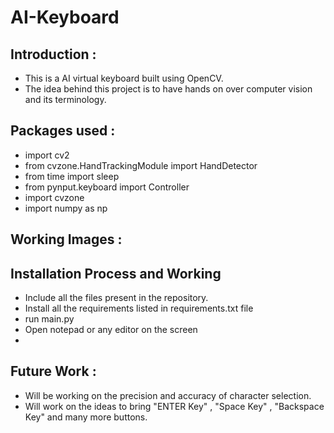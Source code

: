 # AI-Keyboard

## Introduction :

  - This is a AI virtual keyboard built using OpenCV.
  - The idea behind this project is to have hands on over computer vision and its terminology.
 
## Packages used : 

  - import cv2
  - from cvzone.HandTrackingModule import HandDetector
  - from time import sleep
  - from pynput.keyboard import Controller
  - import cvzone
  - import numpy as np



## Working Images : 


  


## Installation Process and Working
- Include all the files present in the repository.
- Install all the requirements listed in requirements.txt file
- run main.py
- Open notepad or any editor on the screen
- 



## Future Work :
- Will be working on the precision and accuracy of character selection.
- Will work on the ideas to bring "ENTER Key" , "Space Key" , "Backspace Key" and many more buttons.


